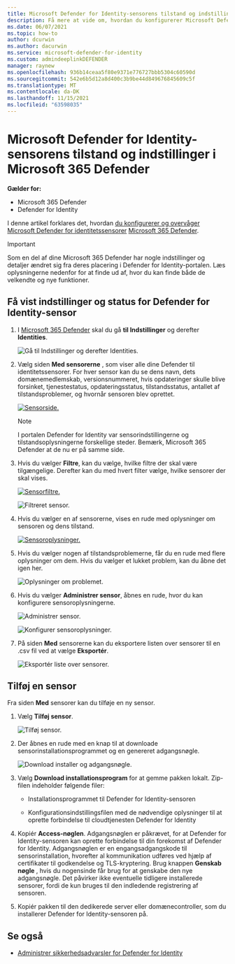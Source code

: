 ```yaml
---
title: Microsoft Defender for Identity-sensorens tilstand og indstillinger i Microsoft 365 Defender
description: Få mere at vide om, hvordan du konfigurerer Microsoft Defender til identitetssensorer og overvåger deres tilstand Microsoft 365 Defender
ms.date: 06/07/2021
ms.topic: how-to
author: dcurwin
ms.author: dacurwin
ms.service: microsoft-defender-for-identity
ms.custom: admindeeplinkDEFENDER
manager: raynew
ms.openlocfilehash: 936b14ceaa5f80e9371e776727bbb5304c60590d
ms.sourcegitcommit: 542e6b5d12a8d400c3b9be44d849676845609c5f
ms.translationtype: MT
ms.contentlocale: da-DK
ms.lasthandoff: 11/15/2021
ms.locfileid: "63598035"
---
```

# <a name="microsoft-defender-for-identity-sensor-health-and-settings-in-microsoft-365-defender"></a>Microsoft Defender for Identity-sensorens tilstand og indstillinger i Microsoft 365 Defender

**Gælder for:**

- Microsoft 365 Defender
- Defender for Identity

I denne artikel forklares det, hvordan [du konfigurerer og overvåger Microsoft Defender for identitetssensorer](/defender-for-identity) [Microsoft 365 Defender](/microsoft-365/security/defender/overview-security-center).

>[!IMPORTANT]
>Som en del af dine Microsoft 365 Defender har nogle indstillinger og detaljer ændret sig fra deres placering i Defender for Identity-portalen. Læs oplysningerne nedenfor for at finde ud af, hvor du kan finde både de velkendte og nye funktioner.

## <a name="view-defender-for-identity-sensor-settings-and-status"></a>Få vist indstillinger og status for Defender for Identity-sensor

1. I <a href="https://go.microsoft.com/fwlink/p/?linkid=2077139" target="_blank">Microsoft 365 Defender</a> skal du gå **til Indstillinger** og derefter **Identities**.

    ![Gå til Indstillinger og derefter Identities.](../../media/defender-identity/settings-identities.png)

1. Vælg siden **Med sensorerne** , som viser alle dine Defender til identitetssensorer. For hver sensor kan du se dens navn, dets domænemedlemskab, versionsnummeret, hvis opdateringer skulle blive forsinket, tjenestestatus, opdateringsstatus, tilstandsstatus, antallet af tilstandsproblemer, og hvornår sensoren blev oprettet.

    [![Sensorside.](../../media/defender-identity/sensor-page.png)](../../media/defender-identity/sensor-page.png#lightbox)

    >[!NOTE]
    >I portalen Defender for Identity var sensorindstillingerne og tilstandsoplysningerne forskellige steder. Bemærk, Microsoft 365 Defender at de nu er på samme side.

1. Hvis du vælger **Filtre**, kan du vælge, hvilke filtre der skal være tilgængelige. Derefter kan du med hvert filter vælge, hvilke sensorer der skal vises.

    [![Sensorfiltre.](../../media/defender-identity/sensor-filters.png)](../../media/defender-identity/sensor-filters.png#lightbox)

    ![Filtreret sensor.](../../media/defender-identity/filtered-sensor.png)

1. Hvis du vælger en af sensorerne, vises en rude med oplysninger om sensoren og dens tilstand.

    [![Sensoroplysninger.](../../media/defender-identity/sensor-details.png)](../../media/defender-identity/sensor-details.png#lightbox)

1. Hvis du vælger nogen af tilstandsproblemerne, får du en rude med flere oplysninger om dem. Hvis du vælger et lukket problem, kan du åbne det igen her.

    ![Oplysninger om problemet.](../../media/defender-identity/issue-details.png)

1. Hvis du vælger **Administrer sensor**, åbnes en rude, hvor du kan konfigurere sensoroplysningerne.

    ![Administrer sensor.](../../media/defender-identity/manage-sensor.png)

    ![Konfigurer sensoroplysninger.](../../media/defender-identity/configure-sensor-details.png)

1. På siden **Med** sensorerne kan du eksportere listen over sensorer til en .csv fil ved at vælge **Eksportér**.

    ![Eksportér liste over sensorer.](../../media/defender-identity/export-sensors.png)

## <a name="add-a-sensor"></a>Tilføj en sensor

Fra siden **Med** sensorer kan du tilføje en ny sensor.

1. Vælg **Tilføj sensor**.

    ![Tilføj sensor.](../../media/defender-identity/add-sensor.png)

1. Der åbnes en rude med en knap til at downloade sensorinstallationsprogrammet og en genereret adgangsnøgle.

    ![Download installer og adgangsnøgle.](../../media/defender-identity/installer-access-key.png)

1. Vælg **Download installationsprogram** for at gemme pakken lokalt. Zip-filen indeholder følgende filer:

    - Installationsprogrammet til Defender for Identity-sensoren

    - Konfigurationsindstillingsfilen med de nødvendige oplysninger til at oprette forbindelse til cloudtjenesten Defender for Identity

1. Kopiér **Access-nøglen**. Adgangsnøglen er påkrævet, for at Defender for Identity-sensoren kan oprette forbindelse til din forekomst af Defender for Identity. Adgangsnøglen er en engangsadgangskode til sensorinstallation, hvorefter al kommunikation udføres ved hjælp af certifikater til godkendelse og TLS-kryptering. Brug knappen **Genskab nøgle** , hvis du nogensinde får brug for at genskabe den nye adgangsnøgle. Det påvirker ikke eventuelle tidligere installerede sensorer, fordi de kun bruges til den indledende registrering af sensoren.

1. Kopiér pakken til den dedikerede server eller domænecontroller, som du installerer Defender for Identity-sensoren på.

## <a name="see-also"></a>Se også

- [Administrer sikkerhedsadvarsler for Defender for Identity](manage-security-alerts.md)
